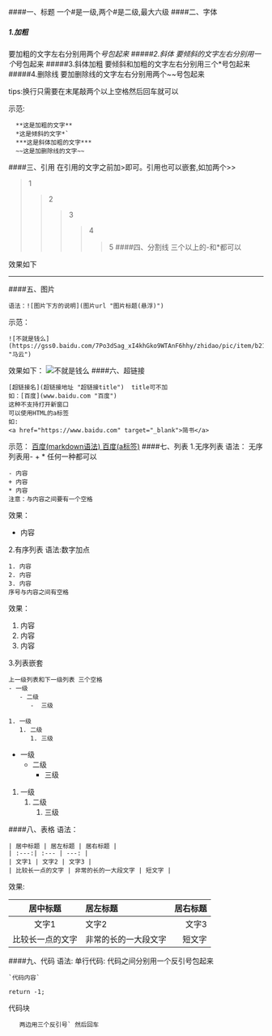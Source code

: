 ####一、标题
一个#是一级,两个#是二级,最大六级
####二、字体
##### 1.加粗
要加粗的文字左右分别用两个*号包起来
#####2.斜体
要倾斜的文字左右分别用一个*号包起来
#####3.斜体加粗
要倾斜和加粗的文字左右分别用三个*号包起来
#####4.删除线
要加删除线的文字左右分别用两个~~号包起来

tips:换行只需要在末尾敲两个以上空格然后回车就可以

示范:
~~~
  **这是加粗的文字**
  *这是倾斜的文字*`
  ***这是斜体加粗的文字***
  ~~这是加删除线的文字~~
~~~

####三、引用
在引用的文字之前加>即可。引用也可以嵌套,如加两个>>
>1
>>2
>>>3
>>>>4
>>>>>5
####四、分割线
三个以上的-和*都可以

效果如下
***

####五、图片
```
语法：![图片下方的说明](图片url "图片标题(悬浮)")
```
示范：
```
![不就是钱么](https://gss0.baidu.com/7Po3dSag_xI4khGko9WTAnF6hhy/zhidao/pic/item/b219ebc4b74543a9c561649812178a82b901146f.jpg "马云")
```
效果如下：
![不就是钱么](https://gss0.baidu.com/7Po3dSag_xI4khGko9WTAnF6hhy/zhidao/pic/item/b219ebc4b74543a9c561649812178a82b901146f.jpg "马云")
####六、超链接
```
[超链接名](超链接地址 "超链接title")  title可不加
如：[百度](www.baidu.com "百度")
这种不支持打开新窗口
可以使用HTML的a标签
如:
<a href="https://www.baidu.com" target="_blank">简书</a>
```
示范：
[百度(markdown语法) ](www.baidu.com "百度")
<a href="https://www.baidu.com" target="_blank">百度(a标签)</a>
####七、列表
1.无序列表
语法：
无序列表用- + * 任何一种都可以
```
- 内容
+ 内容
* 内容
注意：与内容之间要有一个空格
```
效果：
- 内容

2.有序列表
语法:数字加点
```
1. 内容
2. 内容
3. 内容
序号与内容之间有空格
```
效果：
1. 内容
2. 内容
3. 内容


3.列表嵌套
```
上一级列表和下一级列表 三个空格
- 一级
   - 二级
      -  三级

1. 一级
   1. 二级
      1. 三级
```
- 一级
   - 二级
      -  三级

1. 一级
   1. 二级
      1. 三级

####八、表格
语法：
```
| 居中标题 | 居左标题 | 居右标题 |
| :---:| :--- | ---: |
| 文字1 | 文字2 | 文字3 |
| 比较长一点的文字 | 非常的长的一大段文字 | 短文字 |
```
效果:

| 居中标题 | 居左标题 | 居右标题 |
| :---:| :--- | ---: |
| 文字1 | 文字2 | 文字3 |
| 比较长一点的文字 | 非常的长的一大段文字 | 短文字 |

####九、代码
语法:
单行代码: 代码之间分别用一个反引号包起来

```
`代码内容`
```
`return -1;`

代码块

```
   两边用三个反引号` 然后回车
```


